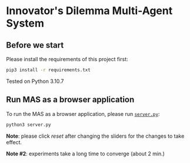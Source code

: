 # Innovator's Dilemma Multi-Agent System

## Before we start
Please install the requirements of this project first:
```cmd
pip3 install -r requirements.txt
```
Tested on Python 3.10.7

## Run MAS as a browser application
To run the MAS as a browser application, please run [`server.py`](server.py):
```cmd
python3 server.py
``` 
**Note**: please click *reset* after changing the sliders for the changes to take effect.

**Note #2**: experiments take a long time to converge (about 2 min.)